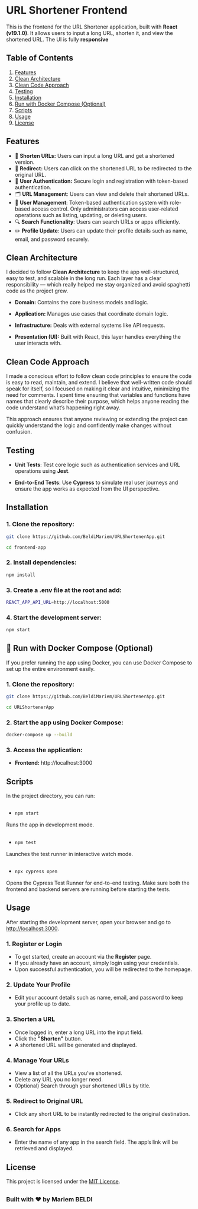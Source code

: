 # URL Shortener Frontend

This is the frontend for the URL Shortener application, built with **React (v19.1.0)**. It allows users to input a long URL, shorten it, and view the shortened URL. The UI is fully **responsive**

## Table of Contents
1. [Features](#features)
2. [Clean Architecture](#clean-architecture)
3. [Clean Code Approach](#clean-code-approach) 
4. [Testing](#testing) 
5. [Installation](#installation)
6. [Run with Docker Compose (Optional)](#Run-with-Docker-Compose-(Optional))
7. [Scripts](#scripts)
8. [Usage](#usage)
9. [License](#license)

## Features
- 🔗 **Shorten URLs:** Users can input a long URL and get a shortened version.
- 🔄 **Redirect:** Users can click on the shortened URL to be redirected to the original URL.
- 🔐 **User Authentication:** Secure login and registration with token-based authentication.
- 🗂️ **URL Management**: Users can view and delete their shortened URLs.
- 👤 **User Management**: Token-based authentication system with role-based access control. Only administrators can access user-related operations such as listing, updating, or deleting users.
- 🔍 **Search Functionality**: Users can search URLs or apps efficiently.
- ✏️ **Profile Update**: Users can update their profile details such as name, email, and password securely.

## Clean Architecture
I decided to follow **Clean Architecture** to keep the app well-structured, easy to test, and scalable in the long run. Each layer has a clear responsibility — which really helped me stay organized and avoid spaghetti code as the project grew.

- **Domain:** Contains the core business models and logic.

- **Application:** Manages use cases that coordinate domain logic.

- **Infrastructure:** Deals with external systems like API requests.

- **Presentation (UI):** Built with React, this layer handles everything the user interacts with.


##  Clean Code Approach
I made a conscious effort to follow clean code principles to ensure the code is easy to read, maintain, and extend. I believe that well-written code should speak for itself, so I focused on making it clear and intuitive, minimizing the need for comments. I spent time ensuring that variables and functions have names that clearly describe their purpose, which helps anyone reading the code understand what’s happening right away.

This approach ensures that anyone reviewing or extending the project can quickly understand the logic and confidently make changes without confusion.

## Testing
- **Unit Tests**: Test core logic such as authentication services and URL operations using **Jest**.

- **End-to-End Tests**: Use **Cypress** to simulate real user journeys and ensure the app works as expected from the UI perspective.

## Installation

### 1. Clone the repository:
```bash
git clone https://github.com/BeldiMariem/URLShortenerApp.git
```
```bash
cd frontend-app
```
### 2. Install dependencies:
```bash
npm install
```
### 3. Create a .env file at the root and add:
```bash
REACT_APP_API_URL=http://localhost:5000
```
### 4. Start the development server:
```bash
npm start
```
## 🐳 Run with Docker Compose (Optional)
If you prefer running the app using Docker, you can use Docker Compose to set up the entire environment easily.
### 1. Clone the repository:
```bash
git clone https://github.com/BeldiMariem/URLShortenerApp.git
```
```bash
cd URLShortenerApp
```
### 2. Start the app using Docker Compose:
```bash
docker-compose up --build
```
### 3. Access the application:
- **Frontend:** http://localhost:3000

## Scripts
In the project directory, you can run:
##
-  ```bash
   npm start
    ```
Runs the app in development mode.
##
-  ```bash
   npm test
    ```
Launches the test runner in interactive watch mode.
##
- ```bash
  npx cypress open
    ```
Opens the Cypress Test Runner for end-to-end testing.
Make sure both the frontend and backend servers are running before starting the tests.

## Usage

After starting the development server, open your browser and go to [http://localhost:3000](http://localhost:3000).
### 1. Register or Login
- To get started, create an account via the **Register** page.
- If you already have an account, simply login using your credentials.
- Upon successful authentication, you will be redirected to the homepage.

### 2. Update Your Profile
- Edit your account details such as name, email, and password to keep your profile up to date.

### 3. Shorten a URL
- Once logged in, enter a long URL into the input field.
- Click the **"Shorten"** button.
- A shortened URL will be generated and displayed.

### 4. Manage Your URLs
- View a list of all the URLs you’ve shortened.
- Delete any URL you no longer need.
- (Optional) Search through your shortened URLs by title.

### 5. Redirect to Original URL
- Click any short URL to be instantly redirected to the original destination.

### 6. Search for Apps
- Enter the name of any app in the search field. The app’s link will be retrieved and displayed.

## License

This project is licensed under the [MIT License](https://choosealicense.com/licenses/mit/).
##

### Built with ❤️ by Mariem BELDI
